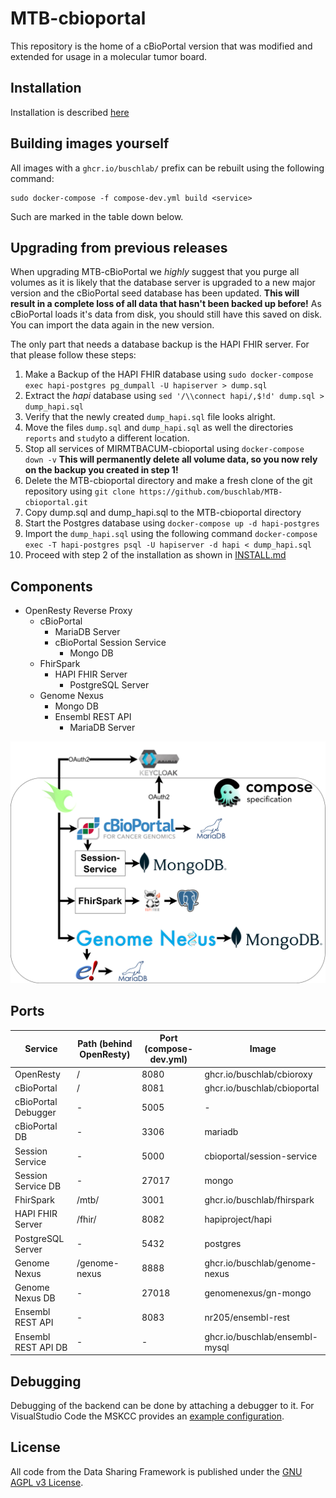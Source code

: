 # MTB-cbioportal

This repository is the home of a cBioPortal version that was modified and extended for usage in a molecular tumor board.

## Installation

Installation is described [here](./INSTALL.md)

## Building images yourself

All images with a `ghcr.io/buschlab/` prefix can be rebuilt using the following command:
```
sudo docker-compose -f compose-dev.yml build <service>
```

Such are marked in the table down below.

## Upgrading from previous releases

When upgrading MTB-cBioPortal we *highly* suggest that you purge all volumes as it is likely that the database server is upgraded to a new major version and the cBioPortal seed database has been updated. 
**This will result in a complete loss of all data that hasn't been backed up before!** As cBioPortal loads it's data from disk, you should still have this saved on disk. You can import the data again in the new version.

The only part that needs a database backup is the HAPI FHIR server. For that please follow these steps:

1. Make a Backup of the HAPI FHIR database using `sudo docker-compose exec hapi-postgres pg_dumpall -U hapiserver > dump.sql`
2. Extract the *hapi* database using `sed '/\\connect hapi/,$!d' dump.sql > dump_hapi.sql`
3. Verify that the newly created `dump_hapi.sql` file looks alright.
4. Move the files `dump.sql` and `dump_hapi.sql` as well the directories `reports` and `study`to a different location.
4. Stop all services of MIRMTBACUM-cbioportal using `docker-compose down -v` **This will permanently delete all volume data, so you now rely on the backup you created in step 1!**
5. Delete the MTB-cbioportal directory and make a fresh clone of the git repository using `git clone https://github.com/buschlab/MTB-cbioportal.git`
6. Copy dump.sql and dump_hapi.sql to the MTB-cbioportal directory
7. Start the Postgres database using `docker-compose up -d hapi-postgres`
8. Import the `dump_hapi.sql` using the following command
`docker-compose exec -T hapi-postgres psql -U hapiserver -d hapi < dump_hapi.sql`
9. Proceed with step 2 of the installation as shown in [INSTALL.md](./INSTALL.md)

## Components

- OpenResty Reverse Proxy
  - cBioPortal
    - MariaDB Server
    - cBioPortal Session Service
      - Mongo DB
  - FhirSpark
    - HAPI FHIR Server
      - PostgreSQL Server
  - Genome Nexus
    - Mongo DB
    - Ensembl REST API
      - MariaDB Server

![MTB-cbioportal components](images/components.png)

## Ports

| Service | Path (behind OpenResty) | Port (compose-dev.yml) | Image |
| - | - | - | - |
| OpenResty  | / | 8080 | ghcr.io/buschlab/cbioroxy |
| cBioPortal | / | 8081 | ghcr.io/buschlab/cbioportal |
| cBioPortal Debugger | - | 5005 | - |
| cBioPortal DB | - | 3306 | mariadb |
| Session Service | - | 5000 | cbioportal/session-service |
| Session Service DB | - | 27017 | mongo |
| FhirSpark | /mtb/ | 3001 | ghcr.io/buschlab/fhirspark |
| HAPI FHIR Server | /fhir/ | 8082 | hapiproject/hapi |
| PostgreSQL Server | - | 5432 | postgres |
| Genome Nexus | /genome-nexus | 8888 | ghcr.io/buschlab/genome-nexus |
| Genome Nexus DB | - | 27018 | genomenexus/gn-mongo |
| Ensembl REST API | - | 8083 | nr205/ensembl-rest |
| Ensembl REST API DB | - | - | ghcr.io/buschlab/ensembl-mysql |


## Debugging

Debugging of the backend can be done by attaching a debugger to it. For VisualStudio Code the MSKCC provides an [example configuration](https://github.com/cBioPortal/cbioportal/blob/master/README.md#%EF%B8%8F%EF%B8%8F-debugging).

## License
All code from the Data Sharing Framework is published under the [GNU AGPL v3 License](./LICENSE).